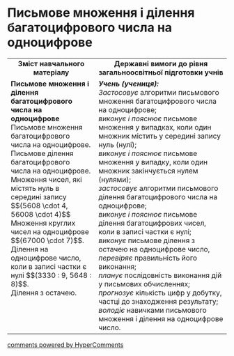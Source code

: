 <div id="hypercomments_widget" class="js-hypercomments-widget invisible"></div>

# Письмове множення і ділення  багатоцифрового числа на одноцифрове
<table>
  <tr>
    <td width="40%" align="center"><b>Зміст навчального матеріалу<b></td>
    <td width="60%" align="center"><b>Державні вимоги до рівня загальноосвітньої підготовки учнів</b></td>
  </tr>
  <tr>
    <td width="40%" style="vertical-align:top !important;"><b>Письмове множення і ділення  багатоцифрового числа на одноцифрове</b><br>
Письмове множення багатоцифрового числа на одноцифрове.<br> Письмове ділення багатоцифрового числа на одноцифрове. <br>
Множення чисел, які містять нуль в середині запису $$(5608 \cdot 4, 56008 \cdot 4)$$<br>
Множення круглих чисел на одноцифрове $$(67000 \cdot 7)$$.<br>
Ділення на одноцифрове число, коли в записі частки є нулі $$(3330 : 9, 5648 : 8)$$.<br>
Ділення з остачею.<br></td>
    <td width="60%" style="vertical-align:top !important;"><i><b>Учень (учениця):</b></i><br>
<i>Застосовує</i> алгоритми письмового множення багатоцифрового числа на одноцифрове;<br>
<i>виконує і пояснює</i> письмове множення у випадках, коли один множник містить у середині запису нуль (нулі);<br>
<i>виконує і пояснює</i> письмове множення у випадку, коли один множник закінчується нулем (нулями);<br>
<i>застосовує</i> алгоритми письмового ділення багатоцифрового числа на одноцифрове;<br>
<i>виконує і пояснює</i> письмове ділення багатоцифрових чисел, коли в записі частки є нулі;<br>
<i>виконує</i> письмове ділення з остачею на одноцифрове число, <i>перевіряє</i> правильність його виконання;<br>
<i>планує</i> послідовність виконання дій у письмових обчисленнях;<br>
<i>прогнозує</i> кількість цифр у добутку, частці до знаходження результату;<br>
<i>володіє</i> навичками письмового множення і ділення на одноцифрове число.<br></td>
  </tr>
</table>

<div class="js-hypercomments-container">
    <a href="http://hypercomments.com" class="hc-link" title="comments widget">comments powered by HyperComments</a>
</div>